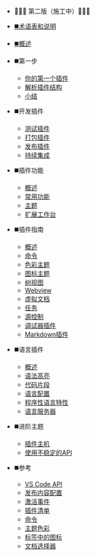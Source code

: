 * 🚧🚧🚧 第二版（施工中）🚧🚧🚧

* [◼️术语表和说明](/)
* [◼️概述](/api/README)
* ◼️第一步
    * [你的第一个插件](/get-started/your-first-extension.md)
    * [解析插件结构](/get-started/extension-anatomy.md)
    * [小结](/get-started/wrapping-up.md)
* ◼️开发插件
    * [测试插件](/working-with-extensions/testing-extension.md)
    * [打包插件](/working-with-extensions/bundling-extension.md)
    * [发布插件](/working-with-extensions/publish-extension.md)
    * [持续集成](/working-with-extensions/continuous-integration.md)
* ◼️插件功能
    * [概述](/extension-capabilities/README.md)
    * [常用功能](/extension-capabilities/common-capabilities.md)
    * [主题](/extension-capabilities/theming.md)
    * [扩展工作台](/extension-capabilities/extending-workbench.md)
* ◼️插件指南
    * [概述](/extension-guides/README.md)
    * [命令](/extension-guides/command.md)
    * [色彩主题](/extension-guides/color-theme.md)
    * [图标主题](/extension-guides/icon-theme.md)
    * [树视图](/extension-guides/tree-view.md)
    * [Webview](/extension-guides/webview.md)
    * [虚拟文档](/extension-guides/virtual-documents.md)
    * [任务](/extension-guides/task-provider.md)
    * [源控制](/extension-guides/scm-provider.md)
    * [调试器插件](/extension-guides/debugger-extension.md)
    * [Markdown插件](/extension-guides/markdown-extension.md)
* ◼️语言插件
    * [概述](/language-extensions/)
    * [语法高亮](/language-extensions/syntax-highlight-guide.md)
    * [代码片段](/language-extensions/snippet-guide.md)
    * [语言配置](/language-extensions/language-configuration-guide.md)
    * [程序性语言特性](/language-extensions/programmatic-language-features.md)
    * [语言服务器](/language-extensions/language-server-extension-guide.md)
* ◼️进阶主题
    * [插件主机](/advanced-topics/extension-host.md)
    * [使用不稳定的API](/advanced-topics/using-proposed-api.md)
* ️️◼️参考
    * [VS Code API](/references/vscode-api.md)
    * [发布内容配置](/references/contribution-points.md)
    * [激活事件](/references/activation-events.md)
    * [插件清单](/references/extension-manifest.md)
    * [命令](/references/commands.md)
    * [主题色彩](/references/theme-color.md)
    * [标签中的图标](/references/icons-in-labels.md)
    * [文档选择器](/references/document-selector.md)
<!-- * ◼️快速入门 -->